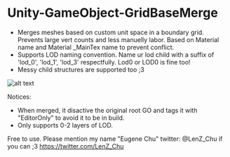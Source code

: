 # Unity-GameObject-GridBaseMerge
 - Merges meshes based on custom unit space in a boundary grid. Prevents large vert counts and less manuelly labor.
Based on Material name and Material _MainTex name to prevent conflict.
 - Supports LOD naming convention. Name ur lod child with a suffix of 'lod_0', 'lod_1', 'lod_3' respectfully. Lod0 or LOD0 is fine too!
 - Messy child structures are supported too ;3

![alt text](https://pbs.twimg.com/media/DRSO4rVVoAAVa_a.jpg:large)

  Notices:
  - When merged, it disactive the original root GO and tags it with "EditorOnly" to avoid it to be in build.
  - Only supports 0-2 layers of LOD.

Free to use. Please mention my name "Eugene Chu" twitter: @LenZ_Chu if you can ;3 https://twitter.com/LenZ_Chu
